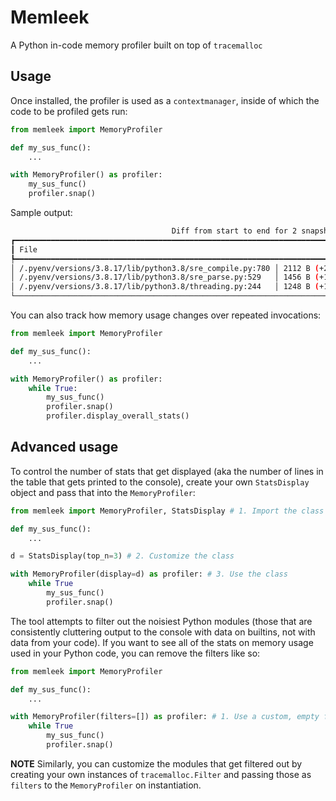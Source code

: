 # Memleek

A Python in-code memory profiler built on top of `tracemalloc`

## Usage

Once installed, the profiler is used as a `contextmanager`, inside of which the
code to be profiled gets run:

```python
from memleek import MemoryProfiler

def my_sus_func():
    ...

with MemoryProfiler() as profiler:
    my_sus_func()
    profiler.snap()
```

Sample output:
```bash
                                    Diff from start to end for 2 snapshots
┏━━━━━━━━━━━━━━━━━━━━━━━━━━━━━━━━━━━━━━━━━━━━━━━━━━━━━━━━━━━━━━━━━━━━━━━━━━━━━━━┳━━━━━━━━━━━━━━━━━━┳━━━━━━━━━━┓
┃ File                                                                          ┃             Size ┃    Count ┃
┡━━━━━━━━━━━━━━━━━━━━━━━━━━━━━━━━━━━━━━━━━━━━━━━━━━━━━━━━━━━━━━━━━━━━━━━━━━━━━━━╇━━━━━━━━━━━━━━━━━━╇━━━━━━━━━━┩
│ /.pyenv/versions/3.8.17/lib/python3.8/sre_compile.py:780 │ 2112 B (+2112 B) │   5 (+5) │
│ /.pyenv/versions/3.8.17/lib/python3.8/sre_parse.py:529   │ 1456 B (+1456 B) │ 26 (+26) │
│ /.pyenv/versions/3.8.17/lib/python3.8/threading.py:244   │ 1248 B (+1248 B) │   4 (+4) │
└───────────────────────────────────────────────────────────────────────────────┴──────────────────┴──────────┘
```

You can also track how memory usage changes over repeated invocations:

```python
from memleek import MemoryProfiler

def my_sus_func():
    ...

with MemoryProfiler() as profiler:
    while True:
        my_sus_func()
        profiler.snap()
        profiler.display_overall_stats()
```


## Advanced usage

To control the number of stats that get displayed (aka the number of lines in
the table that gets printed to the console), create your own `StatsDisplay`
object and pass that into the `MemoryProfiler`:

```python
from memleek import MemoryProfiler, StatsDisplay # 1. Import the class

def my_sus_func():
    ...

d = StatsDisplay(top_n=3) # 2. Customize the class

with MemoryProfiler(display=d) as profiler: # 3. Use the class
    while True
        my_sus_func()
        profiler.snap()
```

The tool attempts to filter out the noisiest Python modules (those that are
consistently cluttering output to the console with data on builtins, not with
data from your code). If you want to see all of the stats on memory usage used
in your Python code, you can remove the filters like so:

```python
from memleek import MemoryProfiler

def my_sus_func():
    ...

with MemoryProfiler(filters=[]) as profiler: # 1. Use a custom, empty filters
    while True
        my_sus_func()
        profiler.snap()
```

**NOTE** Similarly, you can customize the modules that get filtered out by
creating your own instances of `tracemalloc.Filter` and passing those as
`filters` to the `MemoryProfiler` on instantiation.
